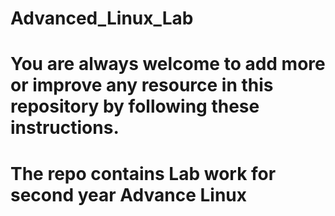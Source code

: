 # Advanced_Linux_Lab

# You are always welcome to add more or improve any resource in this repository by following these instructions.

# The repo contains Lab work for second year Advance Linux

